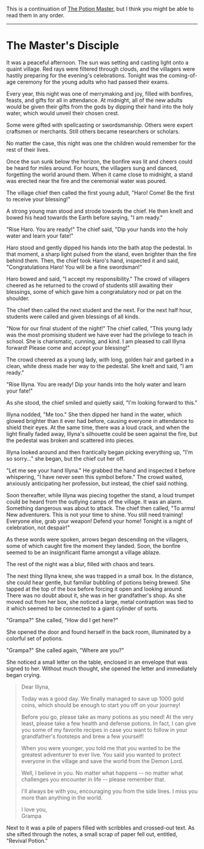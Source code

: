 This is a continuation of [The Potion Master](01.md), but I think you might be able to read them in any order.

---

# The Master's Disciple

It was a peaceful afternoon.
The sun was setting and casting light onto a quaint village.
Red rays were filtered through clouds, and the villagers were hastily preparing for the evening's celebrations.
Tonight was the coming-of-age ceremony for the young adults who had passed their exams.

Every year, this night was one of merrymaking and joy, filled with bonfires, feasts, and gifts for all in attendance.
At midnight, all of the new adults would be given their gifts from the gods by dipping their hand into the holy water, which would unveil their chosen crest.

Some were gifted with spellcasting or swordsmanship.
Others were expert craftsmen or merchants.
Still others became researchers or scholars.

No matter the case, this night was one the children would remember for the rest of their lives.

Once the sun sunk below the horizon, the bonfire was lit and cheers could be heard for miles around.
For hours, the villagers sung and danced, forgetting the world around them.
When it came close to midnight, a stand was erected near the fire and the ceremonial water was poured.

The village chief then called the first young adult, "Haro! Come! Be the first to receive your blessing!"

A strong young man stood and strode towards the chief.
He then knelt and bowed his head towards the Earth before saying, "I am ready."

"Rise Haro. You are ready!" The chief said, "Dip your hands into the holy water and learn your fate!"

Haro stood and gently dipped his hands into the bath atop the pedestal.
In that moment, a sharp light pulsed from the stand, even brighter than the fire behind them.
Then, the chief took Haro's hand, inspected it and said, "Congratulations Haro! You will be a fine swordsman!"

Haro bowed and said, "I accept my responsibility."
The crowd of villagers cheered as he returned to the crowd of students still awaiting their blessings, some of which gave him a congratulatory nod or pat on the shoulder.

The chief then called the next student and the next.
For the next half hour, students were called and given blessings of all kinds.

"Now for our final student of the night!" The chief called, "This young lady was the most promising student we have ever had the privilege to teach in school. She is charismatic, cunning, and kind. I am pleased to call Illyna forward! Please come and accept your blessing!"

The crowd cheered as a young lady, with long, golden hair and garbed in a clean, white dress made her way to the pedestal.
She knelt and said, "I am ready."

"Rise Illyna. You are ready! Dip your hands into the holy water and learn your fate!"

As she stood, the chief smiled and quietly said, "I'm looking forward to this."

Illyna nodded, "Me too." She then dipped her hand in the water, which glowed brighter than it ever had before, causing everyone in attendance to shield their eyes.
At the same time, there was a loud crack, and when the light finally faded away, Illyna's silhouette could be seen against the fire, but the pedestal was broken and scattered into pieces.

Illyna looked around and then frantically began picking everything up, "I'm so sorry..." she began, but the chief cut her off.

"Let me see your hand Illyna." He grabbed the hand and inspected it before whispering, "I have never seen this symbol before."
The crowd waited, anxiously anticipating her profession, but instead, the chief said nothing.

Soon thereafter, while Illyna was piecing together the stand, a loud trumpet could be heard from the outlying camps of the village.
It was an alarm. Something dangerous was about to attack.
The chief then called, "To arms! New adventurers. This is not your time to shine. You still need training! Everyone else, grab your weapon! Defend your home! Tonight is a night of celebration, not despair!"

As these words were spoken, arrows began descending on the villagers, some of which caught fire the moment they landed.
Soon, the bonfire seemed to be an insignificant flame amongst a village ablaze.

The rest of the night was a blur, filled with chaos and tears.

The next thing Illyna knew, she was trapped in a small box.
In the distance, she could hear gentle, but familiar bubbling of potions being brewed.
She tapped at the top of the box before forcing it open and looking around.
There was no doubt about it, she was in her grandfather's shop.
As she moved out from her box, she noticed a large, metal contraption was tied to it which seemed to be connected to a giant cylinder of sorts.

"Grampa?" She called, "How did I get here?"

She opened the door and found herself in the back room, illuminated by a colorful set of potions.

"Grampa?" She called again, "Where are you?"

She noticed a small letter on the table, enclosed in an envelope that was signed to her.
Without much thought, she opened the letter and immediately began crying.

> Dear Illyna,
>
> Today was a good day. We finally managed to save up 1000 gold coins, which should be enough to start you off on your journey!
>
> Before you go, please take as many potions as you need!
> At the very least, please take a few health and defense potions.
> In fact, I can give you some of my favorite recipes in case you want to follow in your grandfather's footsteps and brew a few yourself!
>
> When you were younger, you told me that you wanted to be the greatest adventurer to ever live. You said you wanted to protect everyone in the village and save the world from the Demon Lord.
>
> Well, I believe in you. No matter what happens -- no matter what challenges you encounter in life -- please remember that.
>
> I'll always be with you, encouraging you from the side lines. I miss you more than anything in the world.
>
> I love you,  
> Grampa

Next to it was a pile of papers filled with scribbles and crossed-out text.
As she sifted through the notes, a small scrap of paper fell out, entitled, "Revival Potion."
